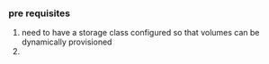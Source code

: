 ### pre requisites

1) need to have a storage class configured so that volumes can be dynamically provisioned 
1) 